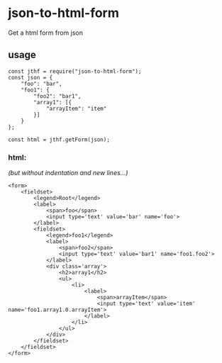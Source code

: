 # json-to-html-form
Get a html form from json

## usage
    const jthf = require("json-to-html-form");
    const json = {
        "foo": "bar",
        "foo1": {
            "foo2": "bar1",
            "array1": [{
                "arrayItem": "item"
            }]
        }
    };
    
    const html = jthf.getForm(json);    

### html:
*(but without indentation and new lines...)*

    <form>
        <fieldset>
            <legend>Root</legend>
            <label>
                <span>foo</span>
                <input type='text' value='bar' name='foo'>
            </label>
            <fieldset>
                <legend>foo1</legend>
                <label>
                    <span>foo2</span>
                    <input type='text' value='bar1' name='foo1.foo2'>
                </label>
                <div class='array'>
                    <h2>array1</h2>
                    <ul>
                        <li>
                            <label>
                                <span>arrayItem</span>
                                <input type='text' value='item' name='foo1.array1.0.arrayItem'>
                            </label>
                        </li>
                    </ul>
                </div>
            </fieldset>
        </fieldset>
    </form>